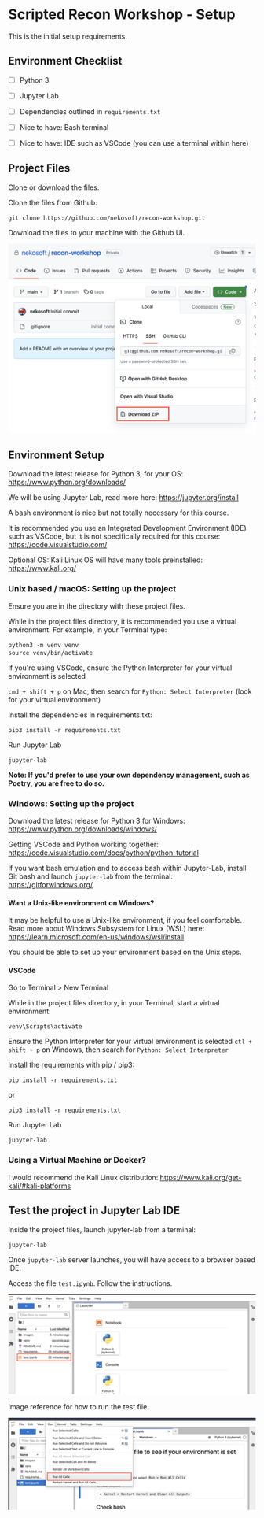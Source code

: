 # Scripted Recon Workshop - Setup

This is the initial setup requirements.

## Environment Checklist

- [ ] Python 3
- [ ] Jupyter Lab
- [ ] Dependencies outlined in `requirements.txt`
- [ ] Nice to have: Bash terminal
- [ ] Nice to have: IDE such as VSCode (you can use a terminal within here)


## Project Files

Clone or download the files.

Clone the files from Github:
```
git clone https://github.com/nekosoft/recon-workshop.git
```

Download the files to your machine with the Github UI.

![Screenshot of the Github UI, showing the Code dropdown menu, and the Download Zip option.](images/github_download_ui.png)

## Environment Setup

Download the latest release for Python 3, for your OS: https://www.python.org/downloads/

We will be using Jupyter Lab, read more here: https://jupyter.org/install

A bash environment is nice but not totally necessary for this course.

It is recommended you use an Integrated Development Environment (IDE) such as VSCode, but it is not specifically required for this course: https://code.visualstudio.com/

Optional OS: Kali Linux OS will have many tools preinstalled: https://www.kali.org/


### Unix based / macOS: Setting up the project

Ensure you are in the directory with these project files.

While in the project files directory, it is recommended you use a virtual environment. For example, in your Terminal type:

```
python3 -m venv venv
source venv/bin/activate
```

If you're using VSCode, ensure the Python Interpreter for your virtual environment is selected 

`cmd + shift + p` on Mac, then search for `Python: Select Interpreter` (look for your virtual environment)


Install the dependencies in requirements.txt:

```
pip3 install -r requirements.txt
```


Run Jupyter Lab

```
jupyter-lab
```

__Note: If you'd prefer to use your own dependency management, such as Poetry, you are free to do so.__


### Windows: Setting up the project

Download the latest release for Python 3 for Windows: https://www.python.org/downloads/windows/

Getting VSCode and Python working together: https://code.visualstudio.com/docs/python/python-tutorial

If you want bash emulation and to access bash within Jupyter-Lab, install Git bash and launch `jupyter-lab` from the terminal: https://gitforwindows.org/


#### Want a Unix-like environment on Windows?

It may be helpful to use a Unix-like environment, if you feel comfortable. Read more about Windows Subsystem for Linux (WSL) here: https://learn.microsoft.com/en-us/windows/wsl/install

You should be able to set up your environment based on the Unix steps.


#### VSCode

Go to Terminal > New Terminal

While in the project files directory, in your Terminal, start a virtual environment:

```
venv\Scripts\activate
```

Ensure the Python Interpreter for your virtual environment is selected 
`ctl + shift + p` on Windows, then search for `Python: Select Interpreter`

Install the requirements with pip / pip3:

```
pip install -r requirements.txt
```

or

```
pip3 install -r requirements.txt
```


Run Jupyter Lab

```
jupyter-lab
```

### Using a Virtual Machine or Docker?

I would recommend the Kali Linux distribution: https://www.kali.org/get-kali/#kali-platforms


## Test the project in Jupyter Lab IDE

Inside the project files, launch jupyter-lab from a terminal:

```
jupyter-lab
```

Once `jupyter-lab` server launches, you will have access to a browser based IDE.

Access the file `test.ipynb`. Follow the instructions.

![Screenshot of the browser based IDE for Jupyter Lab, showing where to select the test file.](images/jl_test_file.png)

Image reference for how to run the test file.

![Screenshot of the browser based IDE for Jupyter Lab, showing how to select Run All Cells from the file menu.](images/jl_run_all_cells.png)
